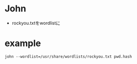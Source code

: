 # John

- rockyou.txtをwordlistに

# example

`john --wordlist=/usr/share/wordlists/rockyou.txt pwd.hash`
